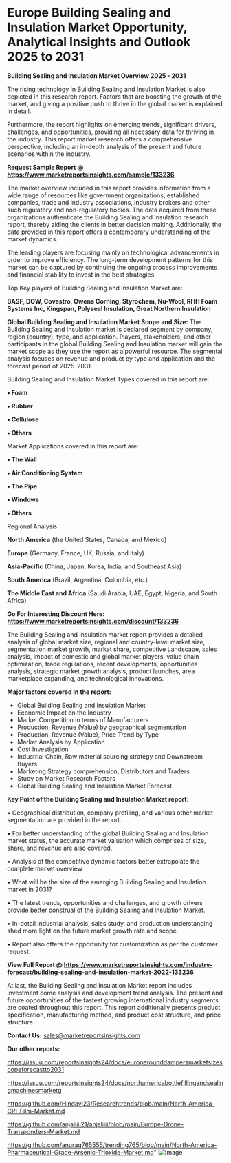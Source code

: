 # Europe Building Sealing and Insulation Market Opportunity, Analytical Insights and Outlook 2025 to 2031

<Strong> Building Sealing and Insulation Market Overview 2025 - 2031</strong>

The rising technology in Building Sealing and Insulation Market is also depicted in this research report. Factors that are boosting the growth of the market, and giving a positive push to thrive in the global market is explained in detail.

Furthermore, the report highlights on emerging trends, significant drivers, challenges, and opportunities, providing all necessary data for thriving in the industry. This report market research offers a comprehensive perspective, including an in-depth analysis of the present and future scenarios within the industry.

<strong>Request Sample Report @ <a href=https://www.marketreportsinsights.com/sample/133236>https://www.marketreportsinsights.com/sample/133236</a></strong>

The market overview included in this report provides information from a wide range of resources like government organizations, established companies, trade and industry associations, industry brokers and other such regulatory and non-regulatory bodies. The data acquired from these organizations authenticate the Building Sealing and Insulation research report, thereby aiding the clients in better decision making. Additionally, the data provided in this report offers a contemporary understanding of the market dynamics.

The leading players are focusing mainly on technological advancements in order to improve efficiency. The long-term development patterns for this market can be captured by continuing the ongoing process improvements and financial stability to invest in the best strategies.

Top Key players of Building Sealing and Insulation Market are:

<strong>BASF, DOW, Covestro, Owens Corning, Styrochem, Nu-Wool, RHH Foam Systems Inc, Kingspan, Polyseal Insulation, Great Northern Insulation</strong>

<strong><b>Global Building Sealing and Insulation Market Scope and Size:</b></strong>
The Building Sealing and Insulation market is declared segment by company, region (country), type, and application. Players, stakeholders, and other participants in the global Building Sealing and Insulation market will gain the market scope as they use the report as a powerful resource. The segmental analysis focuses on revenue and product by type and application and the forecast period of 2025-2031.

Building Sealing and Insulation Market Types covered in this report are:

<strong>• Foam

• Rubber

• Cellulose

• Others</strong>

Market Applications covered in this report are:

<strong>• The Wall

• Air Conditioning System

• The Pipe

• Windows

• Others</strong> 

Regional Analysis

<strong>North America</strong> (the United States, Canada, and Mexico)

<strong>Europe</strong> (Germany, France, UK, Russia, and Italy)

<strong>Asia-Pacific</strong> (China, Japan, Korea, India, and Southeast Asia)

<strong>South America</strong> (Brazil, Argentina, Colombia, etc.)

<strong>The Middle East and Africa</strong> (Saudi Arabia, UAE, Egypt, Nigeria, and South Africa)

<strong>Go For Interesting Discount Here: <a href=https://www.marketreportsinsights.com/discount/133236>https://www.marketreportsinsights.com/discount/133236</a></strong>

The Building Sealing and Insulation market report provides a detailed analysis of global market size, regional and country-level market size, segmentation market growth, market share, competitive Landscape, sales analysis, impact of domestic and global market players, value chain optimization, trade regulations, recent developments, opportunities analysis, strategic market growth analysis, product launches, area marketplace expanding, and technological innovations.

<strong><b>Major factors covered in the report:</b></strong>
<ul>
  <li>Global Building Sealing and Insulation Market </li>
  <li>Economic Impact on the Industry</li>
  <li>Market Competition in terms of Manufacturers</li>
  <li>Production, Revenue (Value) by geographical segmentation</li>
  <li>Production, Revenue (Value), Price Trend by Type</li>
  <li>Market Analysis by Application</li>
  <li>Cost Investigation</li>
  <li>Industrial Chain, Raw material sourcing strategy and Downstream Buyers</li>
  <li>Marketing Strategy comprehension, Distributors and Traders</li>
  <li>Study on Market Research Factors</li>
  <li>Global Building Sealing and Insulation Market Forecast</li>
</ul>

<strong><b>Key Point of the Building Sealing and Insulation Market report:</b></strong>

• Geographical distribution, company profiling, and various other market segmentation are provided in the report.

• For better understanding of the global Building Sealing and Insulation market status, the accurate market valuation which comprises of size, share, and revenue are also covered.

• Analysis of the competitive dynamic factors better extrapolate the complete market overview

• What will be the size of the emerging Building Sealing and Insulation market in 2031?

• The latest trends, opportunities and challenges, and growth drivers provide better construal of the Building Sealing and Insulation Market.

• In-detail industrial analysis, sales study, and production understanding shed more light on the future market growth rate and scope.

• Report also offers the opportunity for customization as per the customer request.

<strong><b>View Full Report @ <a href=https://www.marketreportsinsights.com/industry-forecast/building-sealing-and-insulation-market-2022-133236>https://www.marketreportsinsights.com/industry-forecast/building-sealing-and-insulation-market-2022-133236</a></b></strong>


At last, the Building Sealing and Insulation Market report includes investment come analysis and development trend analysis. The present and future opportunities of the fastest growing international industry segments are coated throughout this report. This report additionally presents product specification, manufacturing method, and product cost structure, and price structure.

<strong>Contact Us:</strong>
sales@marketreportsinsights.com

<strong>Our other reports:</strong>

<a href=https://issuu.com/reportsinsights24/docs/europerounddampersmarketsizescopeforecastto2031>https://issuu.com/reportsinsights24/docs/europerounddampersmarketsizescopeforecastto2031</a>

<a href=https://issuu.com/reportsinsights24/docs/northamericabottlefillingandsealingmachinesmarketg>https://issuu.com/reportsinsights24/docs/northamericabottlefillingandsealingmachinesmarketg</a>

<a href=https://github.com/Hindavi23/Researchtrends/blob/main/North-America-CPI-Film-Market.md>https://github.com/Hindavi23/Researchtrends/blob/main/North-America-CPI-Film-Market.md</a>

<a href=https://github.com/anjaliiii21/anjaliiii/blob/main/Europe-Drone-Transponders-Market.md>https://github.com/anjaliiii21/anjaliiii/blob/main/Europe-Drone-Transponders-Market.md</a>

<a href=https://github.com/anurag765555/trending765/blob/main/North-America-Pharmaceutical-Grade-Arsenic-Trioxide-Market.md>https://github.com/anurag765555/trending765/blob/main/North-America-Pharmaceutical-Grade-Arsenic-Trioxide-Market.md</a>"
![image](https://github.com/user-attachments/assets/6c2329bd-9c86-476a-94fb-9782abbc44aa)
